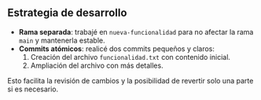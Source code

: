 ## Estrategia de desarrollo

- **Rama separada**: trabajé en `nueva-funcionalidad` para no afectar la rama `main` y mantenerla estable.
- **Commits atómicos**: realicé dos commits pequeños y claros:
  1. Creación del archivo `funcionalidad.txt` con contenido inicial.
  2. Ampliación del archivo con más detalles.
  
Esto facilita la revisión de cambios y la posibilidad de revertir solo una parte si es necesario.
